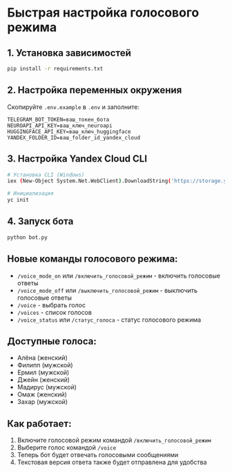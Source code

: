 # Быстрая настройка голосового режима

## 1. Установка зависимостей
```bash
pip install -r requirements.txt
```

## 2. Настройка переменных окружения
Скопируйте `.env.example` в `.env` и заполните:

```env
TELEGRAM_BOT_TOKEN=ваш_токен_бота
NEUROAPI_API_KEY=ваш_ключ_neuroapi
HUGGINGFACE_API_KEY=ваш_ключ_huggingface
YANDEX_FOLDER_ID=ваш_folder_id_yandex_cloud
```

## 3. Настройка Yandex Cloud CLI
```bash
# Установка CLI (Windows)
iex (New-Object System.Net.WebClient).DownloadString('https://storage.yandexcloud.net/yandexcloud-yc/install.ps1')

# Инициализация
yc init
```

## 4. Запуск бота
```bash
python bot.py
```

## Новые команды голосового режима:

- `/voice_mode_on` или `/включить_голосовой_режим` - включить голосовые ответы
- `/voice_mode_off` или `/выключить_голосовой_режим` - выключить голосовые ответы  
- `/voice` - выбрать голос
- `/voices` - список голосов
- `/voice_status` или `/статус_голоса` - статус голосового режима

## Доступные голоса:
- Алёна (женский)
- Филипп (мужской)
- Ермил (мужской)
- Джейн (женский)
- Мадирус (мужской)
- Омаж (женский)
- Захар (мужской)

## Как работает:
1. Включите голосовой режим командой `/включить_голосовой_режим`
2. Выберите голос командой `/voice`
3. Теперь бот будет отвечать голосовыми сообщениями
4. Текстовая версия ответа также будет отправлена для удобства
